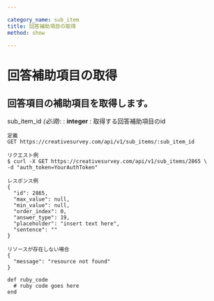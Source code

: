 ```yaml
---

category_name: sub_item
title: 回答補助項目の取得
method: show

---
```


# 回答補助項目の取得

## 回答項目の補助項目を取得します。

sub_item_id _(必須)_:
: __integer__
: 取得する回答補助項目のid

~~~
定義
GET https://creativesurvey.com/api/v1/sub_items/:sub_item_id

リクエスト例
$ curl -X GET https://creativesurvey.com/api/v1/sub_items/2865 \
-d "auth_token=YourAuthToken"

レスポンス例
{
  "id": 2865,
  "max_value": null,
  "min_value": null,
  "order_index": 0,
  "answer_type": 19,
  "placeholder": "insert text here",
  "sentence": ""
}

リソースが存在しない場合
{
  "message": "resource not found"
}
~~~

~~~
def ruby_code
  # ruby code goes here
end
~~~

